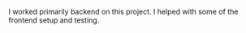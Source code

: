 
I worked primarily backend on this project. I helped with some of the frontend setup and testing. 

